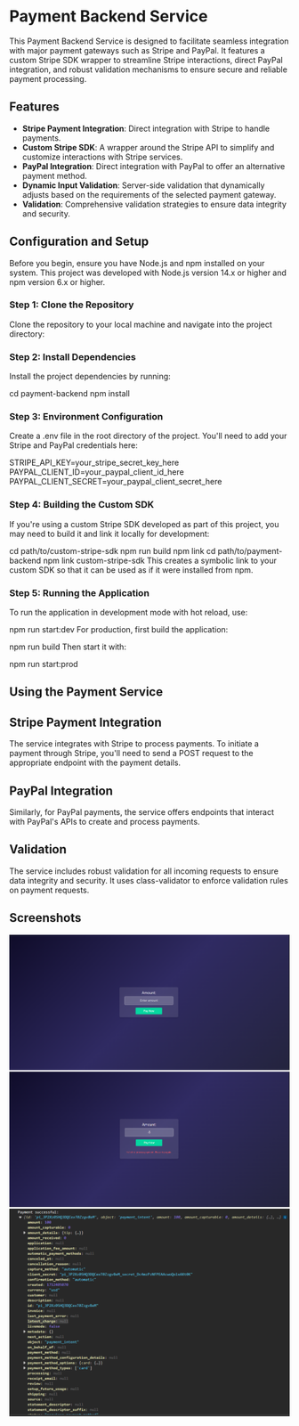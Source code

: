 # Payment Backend Service

This Payment Backend Service is designed to facilitate seamless integration with major payment gateways such as Stripe and PayPal. It features a custom Stripe SDK wrapper to streamline Stripe interactions, direct PayPal integration, and robust validation mechanisms to ensure secure and reliable payment processing.

## Features

- **Stripe Payment Integration**: Direct integration with Stripe to handle payments.
- **Custom Stripe SDK**: A wrapper around the Stripe API to simplify and customize interactions with Stripe services.
- **PayPal Integration**: Direct integration with PayPal to offer an alternative payment method.
- **Dynamic Input Validation**: Server-side validation that dynamically adjusts based on the requirements of the selected payment gateway.
- **Validation**: Comprehensive validation strategies to ensure data integrity and security.

## Configuration and Setup

Before you begin, ensure you have Node.js and npm installed on your system. This project was developed with Node.js version 14.x or higher and npm version 6.x or higher.

### Step 1: Clone the Repository

Clone the repository to your local machine and navigate into the project directory:

### Step 2: Install Dependencies
Install the project dependencies by running:

cd payment-backend
npm install

### Step 3: Environment Configuration
Create a .env file in the root directory of the project. You'll need to add your Stripe and PayPal credentials here:

STRIPE_API_KEY=your_stripe_secret_key_here
PAYPAL_CLIENT_ID=your_paypal_client_id_here
PAYPAL_CLIENT_SECRET=your_paypal_client_secret_here

### Step 4: Building the Custom SDK
If you're using a custom Stripe SDK developed as part of this project, you may need to build it and link it locally for development:


cd path/to/custom-stripe-sdk
npm run build
npm link
cd path/to/payment-backend
npm link custom-stripe-sdk
This creates a symbolic link to your custom SDK so that it can be used as if it were installed from npm.

### Step 5: Running the Application
To run the application in development mode with hot reload, use:


npm run start:dev
For production, first build the application:

npm run build
Then start it with:

npm run start:prod


## Using the Payment Service
## Stripe Payment Integration
The service integrates with Stripe to process payments. To initiate a payment through Stripe, you'll need to send a POST request to the appropriate endpoint with the payment details.

## PayPal Integration
Similarly, for PayPal payments, the service offers endpoints that interact with PayPal's APIs to create and process payments.

## Validation
The service includes robust validation for all incoming requests to ensure data integrity and security. It uses class-validator to enforce validation rules on payment requests.

## Screenshots
![Customer](https://github.com/parthivvv/stripe_module/blob/main/mainpage.png)
![PaymentLanding](https://github.com/parthivvv/stripe_module/blob/main/invalid_entry.png)
![StripePayment](https://github.com/parthivvv/stripe_module/blob/main/API_endpoint.png)

